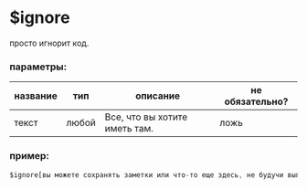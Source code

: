 # $ignore
просто игнорит код.

### параметры:
| название          | тип        | описание                         | не обязательно? |
| ------------- | ----------- | ----------------------------------- | -------- |
| текст          | любой         | Все, что вы хотите иметь там.    | ложь    |

### пример:
```js
$ignore[вы можете сохранять заметки или что-то еще здесь, не будучи выполненным, лол]
```